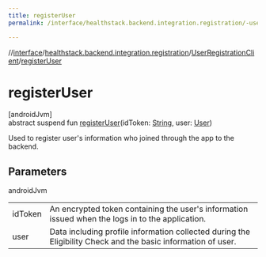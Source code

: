 ```yaml
---
title: registerUser
permalink: /interface/healthstack.backend.integration.registration/-user-registration-client/register-user.html

---
```

//[interface](/bi_interface.html)/[healthstack.backend.integration.registration](../index.html)/[UserRegistrationClient](index.html)/[registerUser](register-user.html)



# registerUser



[androidJvm]\
abstract suspend fun [registerUser](register-user.html)(idToken: [String](https://kotlinlang.org/api/latest/jvm/stdlib/kotlin/-string/index.html), user: [User](../-user/index.html))



Used to register user's information who joined through the app to the backend.



## Parameters


androidJvm

| | |
|---|---|
| idToken | An encrypted token containing the user's information issued when the logs in to the application. |
| user | Data including profile information collected during the Eligibility Check and the basic information of user. |




